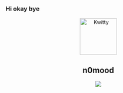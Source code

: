 ### Hi okay bye
<p align="center">
 <img width="100px" src="https://tenor.com/view/stare-anime-death-stare-anime-huh-kanojo-okarishimasu-scary-look-gif-17913844" align="center" alt="Kwitty" />
 <h2 align="center">n0mood</h2>
 <p align="center"></p>
</p>
  <p align="center">
<a href="">
      <img src="https://cdn.discordapp.com/attachments/672114005111734289/934379713898610718/unknown.png"/>
    </a>
    <a href="https://en.wikipedia.org/wiki/Leet">
    </a>
    <br />
<!--
**n0mood/n0mood** is a ✨ _special_ ✨ repository because its `README.md` (this file) appears on your GitHub profile.

Here are some ideas to get you started:

- 🔭 I’m currently working on ...
- 🌱 I’m currently learning ...
- 👯 I’m looking to collaborate on ...
- 🤔 I’m looking for help with ...
- 💬 Ask me about ...
- 📫 How to reach me: ...
- 😄 Pronouns: ...
- ⚡ Fun fact: ...
-->

